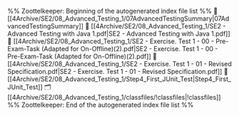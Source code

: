 %% Zoottelkeeper: Beginning of the autogenerated index file list  %%
📄 [[4Archive/SE2/08_Advanced_Testing_1/07AdvancedTestingSummary|07AdvancedTestingSummary]]
📄 [[4Archive/SE2/08_Advanced_Testing_1/SE2 - Advanced Testing with Java 1.pdf|SE2 - Advanced Testing with Java 1.pdf]]
📄 [[4Archive/SE2/08_Advanced_Testing_1/SE2 - Exercise. Test 1 - 00 - Pre-Exam-Task (Adapted for On-Offline)(2).pdf|SE2 - Exercise. Test 1 - 00 - Pre-Exam-Task (Adapted for On-Offline)(2).pdf]]
📄 [[4Archive/SE2/08_Advanced_Testing_1/SE2 - Exercise. Test 1 - 01 - Revised Specification.pdf|SE2 - Exercise. Test 1 - 01 - Revised Specification.pdf]]
📄 [[4Archive/SE2/08_Advanced_Testing_1/Step4_First_JUnit_Test|Step4_First_JUnit_Test]]
🗂️ [[4Archive/SE2/08_Advanced_Testing_1/classfiles/!classfiles|!classfiles]]
%% Zoottelkeeper: End of the autogenerated index file list  %%
